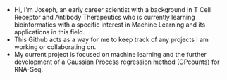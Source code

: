 ## 
- Hi, I'm Joseph, an early career scientist with a background in T Cell Receptor and Antibody Therapeutics who is currently learning bioinformatics with a specific interest in Machine Learning and its applications in this field. 
- This Github acts as a way for me to keep track of any projects I am working or collaborating on.
- My current project is focused on machine learning and the further development of a Gaussian Process regression method (GPcounts) for RNA-Seq.

<!--
**JosephWGLee/JosephWGLee** is a ✨ _special_ ✨ repository because its `README.md` (this file) appears on your GitHub profile.

Here are some ideas to get you started:

- 🔭 I’m currently working on ...
- 🌱 I’m currently learning ...
- 👯 I’m looking to collaborate on ...
- 🤔 I’m looking for help with ...
- 💬 Ask me about ...
- 📫 How to reach me: ...
- 😄 Pronouns: ...
- ⚡ Fun fact: ...
-->
